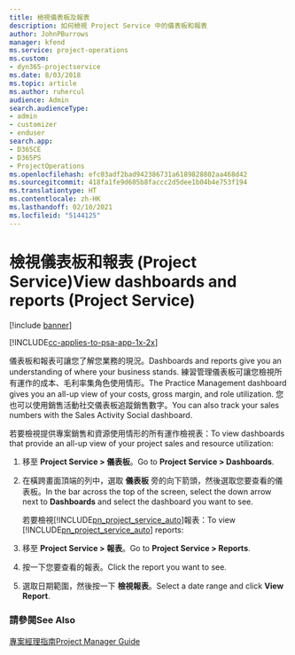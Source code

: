 ```yaml
---
title: 檢視儀表板及報表
description: 如何檢視 Project Service 中的儀表板和報表
author: JohnPBurrows
manager: kfend
ms.service: project-operations
ms.custom:
- dyn365-projectservice
ms.date: 8/03/2018
ms.topic: article
ms.author: ruhercul
audience: Admin
search.audienceType:
- admin
- customizer
- enduser
search.app:
- D365CE
- D365PS
- ProjectOperations
ms.openlocfilehash: efc03adf2bad942386731a6189828802aa468d42
ms.sourcegitcommit: 418fa1fe9d605b8faccc2d5dee1b04b4e753f194
ms.translationtype: HT
ms.contentlocale: zh-HK
ms.lasthandoff: 02/10/2021
ms.locfileid: "5144125"
---
```

# <a name="view-dashboards-and-reports-project-service"></a><span data-ttu-id="66180-103">檢視儀表板和報表 (Project Service)</span><span class="sxs-lookup"><span data-stu-id="66180-103">View dashboards and reports (Project Service)</span></span>

[!include [banner](../includes/psa-now-project-operations.md)]

[!INCLUDE[cc-applies-to-psa-app-1x-2x](../includes/cc-applies-to-psa-app-1x-2x.md)]

<span data-ttu-id="66180-104">儀表板和報表可讓您了解您業務的現況。</span><span class="sxs-lookup"><span data-stu-id="66180-104">Dashboards and reports give you an understanding of where your business stands.</span></span> <span data-ttu-id="66180-105">練習管理儀表板可讓您檢視所有運作的成本、毛利率集角色使用情形。</span><span class="sxs-lookup"><span data-stu-id="66180-105">The Practice Management dashboard gives you an all-up view of your costs, gross margin, and role utilization.</span></span> <span data-ttu-id="66180-106">您也可以使用銷售活動社交儀表板追蹤銷售數字。</span><span class="sxs-lookup"><span data-stu-id="66180-106">You can also track your sales numbers with the Sales Activity Social dashboard.</span></span>  
  
 <span data-ttu-id="66180-107">若要檢視提供專案銷售和資源使用情形的所有運作檢視表：</span><span class="sxs-lookup"><span data-stu-id="66180-107">To view dashboards that provide an all-up view of your project sales and resource utilization:</span></span>  
  
1. <span data-ttu-id="66180-108">移至 **Project Service > 儀表板**。</span><span class="sxs-lookup"><span data-stu-id="66180-108">Go to **Project Service > Dashboards**.</span></span>  
  
2. <span data-ttu-id="66180-109">在橫跨畫面頂端的列中，選取 **儀表板** 旁的向下箭頭，然後選取您要查看的儀表板。</span><span class="sxs-lookup"><span data-stu-id="66180-109">In the bar across the top of the screen, select the down arrow next to **Dashboards** and select the dashboard you want to see.</span></span>  
  
   <span data-ttu-id="66180-110">若要檢視[!INCLUDE[pn_project_service_auto](../includes/pn-project-service-auto.md)]報表：</span><span class="sxs-lookup"><span data-stu-id="66180-110">To view [!INCLUDE[pn_project_service_auto](../includes/pn-project-service-auto.md)] reports:</span></span>  
  
3. <span data-ttu-id="66180-111">移至 **Project Service > 報表**。</span><span class="sxs-lookup"><span data-stu-id="66180-111">Go to **Project Service > Reports**.</span></span>  
  
4. <span data-ttu-id="66180-112">按一下您要查看的報表。</span><span class="sxs-lookup"><span data-stu-id="66180-112">Click the report you want to see.</span></span>  
  
5. <span data-ttu-id="66180-113">選取日期範圍，然後按一下 **檢視報表**。</span><span class="sxs-lookup"><span data-stu-id="66180-113">Select a date range and click **View Report**.</span></span>  
  
### <a name="see-also"></a><span data-ttu-id="66180-114">請參閱</span><span class="sxs-lookup"><span data-stu-id="66180-114">See Also</span></span>  
 [<span data-ttu-id="66180-115">專案經理指南</span><span class="sxs-lookup"><span data-stu-id="66180-115">Project Manager Guide</span></span>](../psa/project-manager-guide.md)
